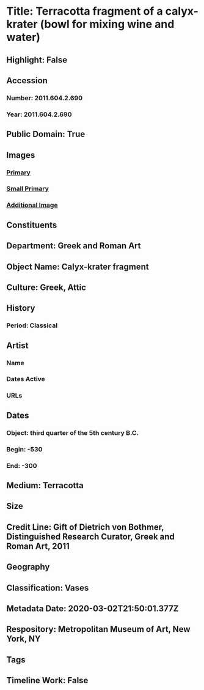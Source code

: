 # Title: Terracotta fragment of a calyx-krater (bowl for mixing wine and water)
## Highlight: False
## Accession
### Number: 2011.604.2.690
### Year: 2011.604.2.690
## Public Domain: True
## Images
### [Primary](https://images.metmuseum.org/CRDImages/gr/original/DVB08895_1_ff.jpg)
### [Small Primary](https://images.metmuseum.org/CRDImages/gr/web-large/DVB08895_1_ff.jpg)
### [Additional Image](https://images.metmuseum.org/CRDImages/gr/original/DVB08895_2_ff.jpg)
## Constituents
## Department: Greek and Roman Art
## Object Name: Calyx-krater fragment
## Culture: Greek, Attic
## History
### Period: Classical
## Artist
### Name
### Dates Active
### URLs
## Dates
### Object: third quarter of the 5th century B.C.
### Begin: -530
### End: -300
## Medium: Terracotta
## Size
## Credit Line: Gift of Dietrich von Bothmer, Distinguished Research Curator, Greek and Roman Art, 2011
## Geography
## Classification: Vases
## Metadata Date: 2020-03-02T21:50:01.377Z
## Respository: Metropolitan Museum of Art, New York, NY
## Tags
## Timeline Work: False